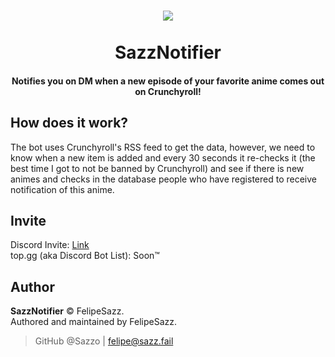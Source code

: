 <h1 align="center">
  <img src="https://i.imgur.com/cYbRzN5.png">
  <br>
  <br>
  SazzNotifier
</h1>
<h4 align="center">
Notifies you on DM when a new episode of your favorite anime comes out on Crunchyroll!
</h2>

## How does it work?

The bot uses Crunchyroll's RSS feed to get the data, however, we need to know when a new item is added and every 30 seconds it re-checks it (the best time I got to not be banned by Crunchyroll) and see if there is new animes and checks in the database people who have registered to receive notification of this anime.

## Invite

Discord Invite: [Link](https://discord.com/oauth2/authorize/?permissions=1&scope=bot&client_id=745674308537417728)
<br>
top.gg (aka Discord Bot List):  Soon:tm:

## Author
**SazzNotifier** © FelipeSazz.
<br>
Authored and maintained by FelipeSazz.

> GitHub @Sazzo | felipe@sazz.fail

